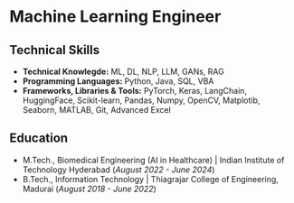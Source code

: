 # Machine Learning Engineer

## Technical Skills
- **Technical Knowlegde:** ML, DL, NLP, LLM, GANs, RAG
- **Programming Languages:**  Python, Java, SQL, VBA
- **Frameworks, Libraries & Tools:** PyTorch, Keras, LangChain, HuggingFace, Scikit-learn, Pandas, Numpy, OpenCV, Matplotib, Seaborn, MATLAB, Git, Advanced Excel

## Education
- M.Tech., Biomedical Engineering (AI in Healthcare) | Indian Institute of Technology Hyderabad (_August 2022 - June 2024_)								       		
- B.Tech., Information Technology	| Thiagrajar College of Engineering, Madurai (_August 2018 - June 2022_)
